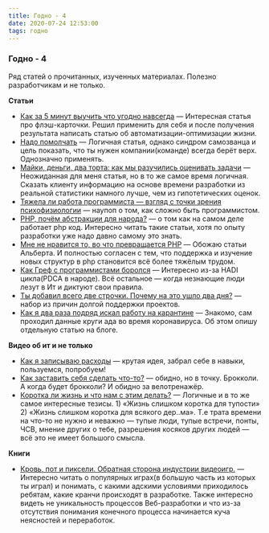 ```yaml
---
title: Годно - 4
date: 2020-07-24 12:53:00
tags: годно
---
```

### Годно - 4

Ряд статей о прочитанных, изученных материалах. Полезно разработчикам и не только.

**Статьи**
* [Как за 5 минут выучить что угодно навсегда](https://incrussia.ru/understand/5-minutes/) — Интересная статья про флэш-карточки. Решил применить для себя и после получения результата написать статью об автоматизации-оптимизации жизни.
* [Надо помолчать](https://habr.com/ru/post/508608/) — Логичная статья, однако синдром самозванца и цель показать, что ты нужен компании(команде) всегда берёт верх. Однозначно применять.
* [Майки, деньги, два торта: как мы разучились оценивать задачи](https://habr.com/ru/company/skyeng/blog/509152/) — Неожиданная для меня статья, но в то же самое время логичная. Сказать клиенту информацию на основе времени разработки из реальной статистики намного лучше, чем из гипотетических оценок.
* [Тяжела ли работа программиста — взгляд с точки зрения психофизиологии](https://habr.com/ru/post/468277/) — наупоп о том, как сложно быть программистом.
* [PHP, почём абстракции для народа?](https://habr.com/ru/company/funcorp/blog/468021/) — о том как на самом деле работает php код. Интересно читать такие статьи, хотя по опыту разработки уже надо давно самому это знать.
* [Мне не нравится то, во что превращается PHP](https://habr.com/ru/post/511266/) — Обожаю статьи Альберта. И полностью согласен с тем, что поддержка и изучение новых структур в php становится всё более тяжёлым трудом.
* [Как Греф с программистами боролся](https://habr.com/ru/post/510588/) — Интересно из-за HADI цикла(PDCA в народе). Всё остальное — когда незнающие люди лезут в Ит и диктуют свои правила.
* [Ты добавил всего две строчки. Почему на это ушло два дня?](https://habr.com/ru/post/511044/) — набор из причин долгой поддержки проектов.
* [Как я два раза подряд искал работу на карантине](https://habr.com/ru/post/510994/) — Знакомо, сам проходил данные круги ада во время коронавируса. Об этом опишу отдельную статью на блоге.

**Видео об ит и не только**
* [Как я записываю расходы](https://www.youtube.com/watch?v=UNgrOk1-x9o) — крутая идея, забрал себе в навыки, пользуемся, попробуем!
* [Как заставить себя сделать что-то?](https://www.youtube.com/watch?v=aimlDIE0asQ) — обидно, но в точку. Брокколи. А когда будет брокколи? И обидно за велотренажёр.
* [Коротка ли жизнь и что нам с этим делать?](https://www.youtube.com/watch?v=N-DAX5Juf6s) — Логичные и в то же самое интересные тезисы. 1) «Жизнь слишком коротка для тупости»
    2) «Жизнь слишком коротка для всякого дер..ма». Т.е трата времени на что-то не нужно и неважно — тупые люди, тупые встречи, понты, ЧСВ, мнение других о тебе, разрешения косяков других людей — всё это не имеет большого смысла.

**Книги**
* [Кровь, пот и пиксели. Обратная сторона индустрии видеоигр.](https://www.ozon.ru/context/detail/id/152002079/) — Интересно читать о популярных играх(в большую часть из которых ты играл) и понимать, с какими адскими условиями приходилось ребятам, какие кранчи происходят в разработке. Также интересно видеть не уникальность процессов Веб-разработки и что из-за отсутствия понимания конечного процесса начинается куча неясностей и переработок.